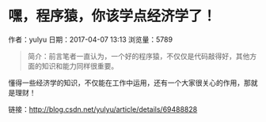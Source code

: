 # 嘿，程序猿，你该学点经济学了！
作者：yulyu
日期：2017-04-07 13:13
浏览量：5789
> 简介：前言笔者一直认为，一个好的程序猿，不仅仅是代码敲得好，其他方面的知识和能力同样很重要。

懂得一些经济学的知识，不仅能在工作中运用，还有一个大家很关心的作用，那就是理财！

 链接：http://blog.csdn.net/yulyu/article/details/69488828
